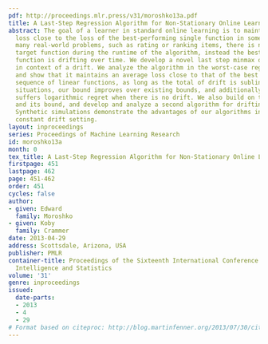 ```yaml
---
pdf: http://proceedings.mlr.press/v31/moroshko13a.pdf
title: A Last-Step Regression Algorithm for Non-Stationary Online Learning
abstract: The goal of a learner in standard online learning is to maintain an average
  loss close to the loss of the best-performing single function in some class. In
  many real-world problems, such as rating or ranking items, there is no single best
  target function during the runtime of the algorithm, instead the best (local) target
  function is drifting over time. We develop a novel last step minmax optimal algorithm
  in context of a drift. We analyze the algorithm in the worst-case regret framework
  and show that it maintains an average loss close to that of the best slowly changing
  sequence of linear functions, as long as the total of drift is sublinear. In some
  situations, our bound improves over existing bounds, and additionally the algorithm
  suffers logarithmic regret when there is no drift. We also build on the H1 filter
  and its bound, and develop and analyze a second algorithm for drifting setting.
  Synthetic simulations demonstrate the advantages of our algorithms in a worst-case
  constant drift setting.
layout: inproceedings
series: Proceedings of Machine Learning Research
id: moroshko13a
month: 0
tex_title: A Last-Step Regression Algorithm for Non-Stationary Online Learning
firstpage: 451
lastpage: 462
page: 451-462
order: 451
cycles: false
author:
- given: Edward
  family: Moroshko
- given: Koby
  family: Crammer
date: 2013-04-29
address: Scottsdale, Arizona, USA
publisher: PMLR
container-title: Proceedings of the Sixteenth International Conference on Artificial
  Intelligence and Statistics
volume: '31'
genre: inproceedings
issued:
  date-parts:
  - 2013
  - 4
  - 29
# Format based on citeproc: http://blog.martinfenner.org/2013/07/30/citeproc-yaml-for-bibliographies/
---
```


